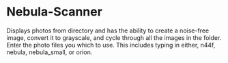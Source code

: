 # Nebula-Scanner
Displays photos from directory and has the ability to create a noise-free image, convert it to grayscale, and cycle through all the images in the folder.
Enter the photo files you which to use. This includes typing in either, n44f, nebula, nebula_small, or orion.
